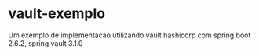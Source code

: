 # vault-exemplo
Um exemplo de implementacao utilizando vault hashicorp com spring boot 2.6.2, spring vault 3.1.0
